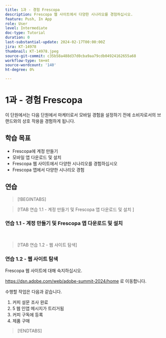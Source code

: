 ```yaml
---
title: 1과 - 경험 Frescopa
description: Frescopa 웹 사이트에서 다양한 시나리오를 경험하십시오.
feature: Push, In App
role: User
level: Intermediate
doc-type: Tutorial
duration: 0
last-substantial-update: 2024-02-17T00:00:00Z
jira: KT-14978
thumbnail: KT-14978.jpeg
source-git-commit: c35b58a488d37d0cba9aa79cdb04924162655a68
workflow-type: tm+mt
source-wordcount: '140'
ht-degree: 0%

---
```



# 1과 - 경험 Frescopa

이 단원에서는 다음 단원에서 마케터로서 모바일 경험을 설정하기 전에 소비자로서의 브랜드와의 상호 작용을 경험하게 됩니다.

## 학습 목표 

* Frescopa에 계정 만들기 
* 모바일 앱 다운로드 및 설치 
* Frescopa 웹 사이트에서 다양한 시나리오를 경험하십시오 
* Frescopa 앱에서 다양한 시나리오 경험

## 연습

>[!BEGINTABS]

>[!TAB 연습 1.1 - 계정 만들기 및 Frescopa 앱 다운로드 및 설치 ]

### 연습 1.1 - 계정 만들기 및 Frescopa 앱 다운로드 및 설치 


 
>[!TAB 연습 1.2 - 웹 사이트 탐색]

### 연습 1.2 - 웹 사이트 탐색

Frescopa 웹 사이트에 대해 숙지하십시오.

https://dsn.adobe.com/web/adobe-summit-2024/home 로 이동합니다.

수행할 작업은 다음과 같습니다.

1. 커피 설문 조사 완료
2. 5 웹 인앱 메시지가 트리거됨 
3. 커피 구독에 등록 
4. 제품 구매

>[!ENDTABS]
